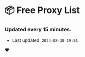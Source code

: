 # :package: Free Proxy List
### Updated every 15 minutes.

- Last updated: `2024-08-30 19:51`

:heart:
